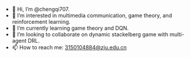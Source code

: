 - 👋 Hi, I’m @chengqi707.
- 👀 I’m interested in multimedia communication, game theory, and reinforcement learning.
- 🌱 I’m currently learning game theory and DQN.
- 💞️ I’m looking to collaborate on dynamic stackelberg game with multi-agent DRL. 
- 📫 How to reach me: 3150104884@zju.edu.cn

<!---
chengqi707/chengqi707 is a ✨ special ✨ repository because its `README.md` (this file) appears on your GitHub profile.
You can click the Preview link to take a look at your changes.
--->
